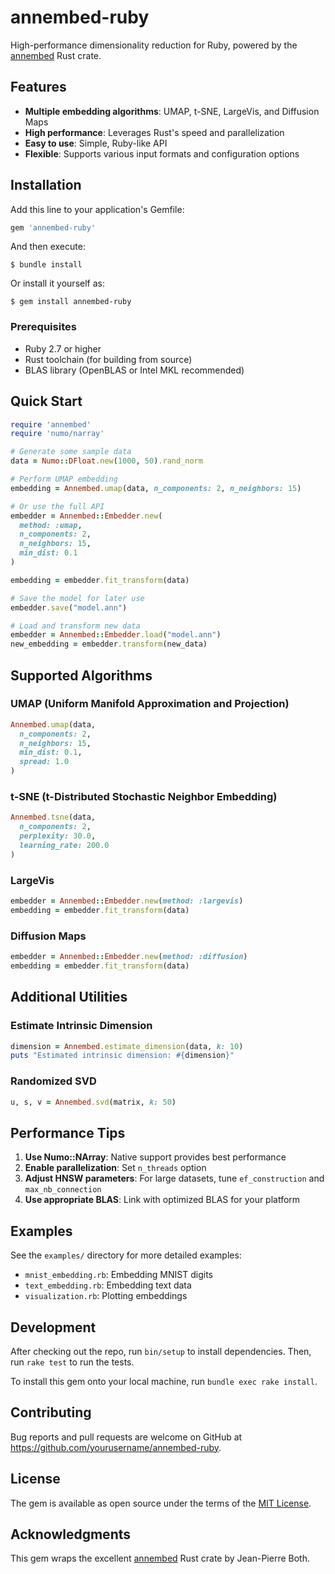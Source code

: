 # annembed-ruby

High-performance dimensionality reduction for Ruby, powered by the [annembed](https://github.com/jean-pierreBoth/annembed) Rust crate.

## Features

- **Multiple embedding algorithms**: UMAP, t-SNE, LargeVis, and Diffusion Maps
- **High performance**: Leverages Rust's speed and parallelization
- **Easy to use**: Simple, Ruby-like API
- **Flexible**: Supports various input formats and configuration options

## Installation

Add this line to your application's Gemfile:

```ruby
gem 'annembed-ruby'
```

And then execute:

    $ bundle install

Or install it yourself as:

    $ gem install annembed-ruby

### Prerequisites

- Ruby 2.7 or higher
- Rust toolchain (for building from source)
- BLAS library (OpenBLAS or Intel MKL recommended)

## Quick Start

```ruby
require 'annembed'
require 'numo/narray'

# Generate some sample data
data = Numo::DFloat.new(1000, 50).rand_norm

# Perform UMAP embedding
embedding = Annembed.umap(data, n_components: 2, n_neighbors: 15)

# Or use the full API
embedder = Annembed::Embedder.new(
  method: :umap,
  n_components: 2,
  n_neighbors: 15,
  min_dist: 0.1
)

embedding = embedder.fit_transform(data)

# Save the model for later use
embedder.save("model.ann")

# Load and transform new data
embedder = Annembed::Embedder.load("model.ann")
new_embedding = embedder.transform(new_data)
```

## Supported Algorithms

### UMAP (Uniform Manifold Approximation and Projection)
```ruby
Annembed.umap(data, 
  n_components: 2,
  n_neighbors: 15,
  min_dist: 0.1,
  spread: 1.0
)
```

### t-SNE (t-Distributed Stochastic Neighbor Embedding)
```ruby
Annembed.tsne(data,
  n_components: 2,
  perplexity: 30.0,
  learning_rate: 200.0
)
```

### LargeVis
```ruby
embedder = Annembed::Embedder.new(method: :largevis)
embedding = embedder.fit_transform(data)
```

### Diffusion Maps
```ruby
embedder = Annembed::Embedder.new(method: :diffusion)
embedding = embedder.fit_transform(data)
```

## Additional Utilities

### Estimate Intrinsic Dimension
```ruby
dimension = Annembed.estimate_dimension(data, k: 10)
puts "Estimated intrinsic dimension: #{dimension}"
```

### Randomized SVD
```ruby
u, s, v = Annembed.svd(matrix, k: 50)
```

## Performance Tips

1. **Use Numo::NArray**: Native support provides best performance
2. **Enable parallelization**: Set `n_threads` option
3. **Adjust HNSW parameters**: For large datasets, tune `ef_construction` and `max_nb_connection`
4. **Use appropriate BLAS**: Link with optimized BLAS for your platform

## Examples

See the `examples/` directory for more detailed examples:
- `mnist_embedding.rb`: Embedding MNIST digits
- `text_embedding.rb`: Embedding text data
- `visualization.rb`: Plotting embeddings

## Development

After checking out the repo, run `bin/setup` to install dependencies. Then, run `rake test` to run the tests.

To install this gem onto your local machine, run `bundle exec rake install`.

## Contributing

Bug reports and pull requests are welcome on GitHub at https://github.com/yourusername/annembed-ruby.

## License

The gem is available as open source under the terms of the [MIT License](https://opensource.org/licenses/MIT).

## Acknowledgments

This gem wraps the excellent [annembed](https://github.com/jean-pierreBoth/annembed) Rust crate by Jean-Pierre Both.